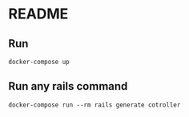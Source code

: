 # README

## Run

`docker-compose up`

## Run any rails command

`docker-compose run --rm rails generate cotroller`